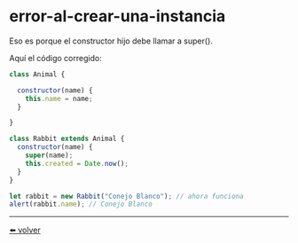 # error-al-crear-una-instancia

Eso es porque el constructor hijo debe llamar a super().

Aquí el código corregido:

````js
class Animal {

  constructor(name) {
    this.name = name;
  }

}

class Rabbit extends Animal {
  constructor(name) {
    super(name);
    this.created = Date.now();
  }
}

let rabbit = new Rabbit("Conejo Blanco"); // ahora funciona
alert(rabbit.name); // Conejo Blanco
````

---
[⬅️ volver](https://github.com/VictorHugoAguilar/javascript-interview-questions-explained/blob/main/theory/classes/class-inheritance/readme.md#error-al-crear-una-instancia)
